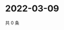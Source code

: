 # 2022-03-09

共 0 条

<!-- BEGIN WEIBO -->
<!-- 最后更新时间 Wed Mar 09 2022 14:12:12 GMT+0800 (China Standard Time) -->

<!-- END WEIBO -->
